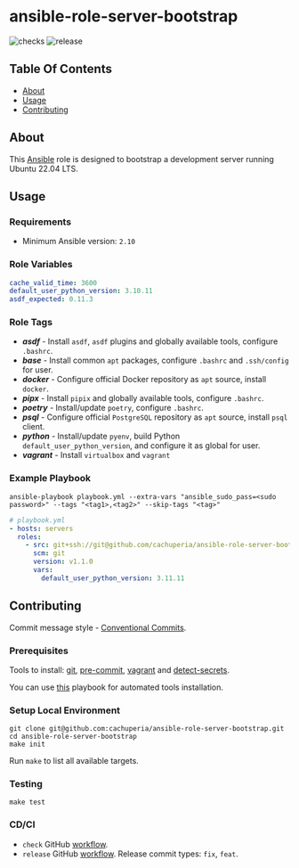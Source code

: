 # ansible-role-server-bootstrap

![checks][checks] ![release][release]

## Table Of Contents

* [About](#about)
* [Usage](#usage)
* [Contributing](#contributing)

## About

This [Ansible][ans] role is designed to bootstrap a development server running Ubuntu 22.04 LTS.

## Usage

### Requirements

- Minimum Ansible version: `2.10`

### Role Variables

```yaml
cache_valid_time: 3600
default_user_python_version: 3.10.11
asdf_expected: 0.11.3
```

### Role Tags

- **_asdf_** - Install `asdf`, `asdf` plugins and globally available tools, configure `.bashrc`.
- **_base_** - Install common `apt` packages, configure `.bashrc` and `.ssh/config` for user.
- **_docker_** - Configure official Docker repository as `apt` source, install `docker`.
- **_pipx_** - Install `pipix` and globally available tools, configure `.bashrc`.
- **_poetry_** - Install/update `poetry`, configure `.bashrc`.
- **_psql_** - Configure official `PostgreSQL` repository as `apt` source, install `psql` client.
- **_python_** - Install/update `pyenv`, build Python `default_user_python_version`, and configure it as global for user.
- **_vagrant_** - Install `virtualbox` and `vagrant`

### Example Playbook

```shell
ansible-playbook playbook.yml --extra-vars "ansible_sudo_pass=<sudo password>" --tags "<tag1>,<tag2>" --skip-tags "<tag>"
```

```yaml
# playbook.yml
- hosts: servers
  roles:
    - src: git+ssh://git@github.com/cachuperia/ansible-role-server-bootstrap.git
      scm: git
      version: v1.1.0
      vars:
        default_user_python_version: 3.11.11
```

## Contributing

Commit message style - [Conventional Commits][cc].

### Prerequisites

Tools to install: [git][g], [pre-commit][pk], [vagrant][vg] and [detect-secrets][ds].

You can use [this][a] playbook for automated tools installation.

### Setup Local Environment

```shell
git clone git@github.com:cachuperia/ansible-role-server-bootstrap.git
cd ansible-role-server-bootstrap
make init
```

Run `make` to list all available targets.

### Testing

```shell
make test
```

### CD/CI

- `check` GitHub [workflow][wch].
- `release` GitHub [workflow][wr]. Release commit types: `fix`, `feat`.


[a]: https://github.com/IaroslavR/ansible-role-server-bootstrap
[ans]: https://docs.ansible.com/ansible/latest/installation_guide/intro_installation.html#installing-ansible-on-ubuntu
[cc]: https://www.conventionalcommits.org/en/v1.0.0/
[ds]: https://github.com/Yelp/detect-secrets#installation
[g]: https://www.atlassian.com/git/tutorials/install-git
[pk]: https://pre-commit.com/#install
[vg]: https://www.vagrantup.com/

[wch]: .github/workflows/checks.yml
[wr]: .github/workflows/release.yml

[checks]: https://github.com/cachuperia/blueprint-general/actions/workflows/checks.yml/badge.svg
[release]: https://github.com/cachuperia/blueprint-general/actions/workflows/release.yml/badge.svg
